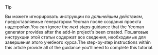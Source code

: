 > [!TIP]
> <span data-ttu-id="df728-101">Вы можете игнорировать инструкции по *дальнейшим действиям*, предоставляемые генератором Yeoman после создания проекта надстройки.</span><span class="sxs-lookup"><span data-stu-id="df728-101">You can ignore the *next steps* guidance that the Yeoman generator provides after the add-in project's been created.</span></span> <span data-ttu-id="df728-102">Пошаговые инструкции этой статьи содержат все сведения, необходимые для завершения этого учебного курса.</span><span class="sxs-lookup"><span data-stu-id="df728-102">The step-by-step instructions within this article provide all of the guidance you'll need to complete this tutorial.</span></span>